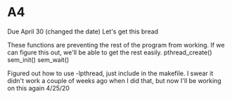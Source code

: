 # A4
Due April 30 (changed the date) 
Let's get this bread

These functions are preventing the rest of the program from working. If we can figure this out, we'll be able to get the rest easily.
pthread_create()
sem_init()
sem_wait()

Figured out how to use -lpthread, just include in the makefile. I swear it didn't work a couple of weeks ago when I did that, but now I'll be working on this again 4/25/20
